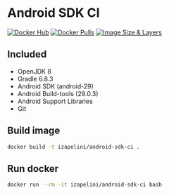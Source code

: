 # Android SDK CI

[![Docker Hub](https://img.shields.io/badge/Docker%20Hub-info-blue.svg)](https://hub.docker.com/r/izapelini/android-sdk-ci)
[![Docker Pulls](https://img.shields.io/docker/pulls/izapelini/android-sdk-ci.svg)](https://hub.docker.com/r/izapelini/android-sdk-ci/)
[![Image Size & Layers](https://images.microbadger.com/badges/image/izapelini/android-sdk-ci.svg)](https://microbadger.com/images/izapelini/android-sdk-ci)

## Included
* OpenJDK 8
* Gradle 6.8.3
* Android SDK (android-29)
* Android Build-tools (29.0.3)
* Android Support Libraries
* Git

## Build image

```bash
docker build -t izapelini/android-sdk-ci .
```

## Run docker

```bash
docker run --rm -it izapelini/android-sdk-ci bash
```
